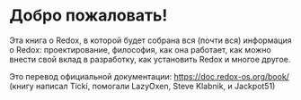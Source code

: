 Добро пожаловать!
========

Эта книга о Redox, в которой будет собрана вся (почти вся) информация о Redox: проектирование, философия, как она работает, как можно внести свой вклад в разработку, как установить Redox и многое другое.

Это перевод официальной документации: https://doc.redox-os.org/book/ (книгу написал Ticki, помогали LazyOxen, Steve Klabnik, и Jackpot51)
